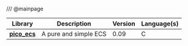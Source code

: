 /// @mainpage

Library | Description | Version | Language(s)
------- | ----------- | ------- | -----------
**[pico_ecs](pico_ecs.h)** | A pure and simple ECS | 0.09 | C
